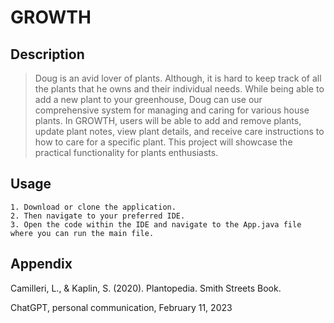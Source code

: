 # GROWTH

## Description

>Doug is an avid lover of plants. Although, it is hard to keep track of all the plants that he owns and their individual needs. While being able to add a new plant to your greenhouse, Doug can use our comprehensive system for managing and caring for various house plants. In GROWTH, users will be able to add and remove plants, update plant notes, view plant details, and receive care instructions to how to care for a specific plant. This project will showcase the practical functionality for plants enthusiasts.

## Usage

    1. Download or clone the application.
    2. Then navigate to your preferred IDE.
    3. Open the code within the IDE and navigate to the App.java file where you can run the main file.

## Appendix
Camilleri, L., & Kaplin, S. (2020). Plantopedia. Smith Streets Book.

ChatGPT, personal communication, February 11, 2023